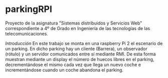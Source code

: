 # parkingRPI
Proyecto de la asignatura "Sistemas distribuidos y Servicios Web" correspondiente a 4º de Grado en Ingeniería de las tecnologías de las telecomunicaciones.

*Introducción*
En este trabajo se monta en una raspberry Pi 2 el escenario de un parking. En dicho parking hay un cliente (Barrera), un observador (rótulo) y un servidor comunicados entre sí mediante RMI. De esta forma muestran mediante un display el número de huecos libres en el parking, decrementándose el mismo cada vez que llega un nuevo coche e incrementándose cuando un coche abandona el parking.

